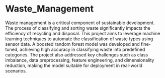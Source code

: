# Waste_Management
Waste management is a critical component of sustainable development. The process of classifying 
and sorting waste significantly impacts the efficiency of recycling and disposal. This project aims to 
leverage machine learning techniques to automate the classification of waste types using sensor 
data. A boosted random forest model was developed and fine-tuned, achieving high accuracy in 
classifying waste into predefined categories. The project also addressed key challenges such as class 
imbalance, data preprocessing, feature engineering, and dimensionality reduction, making the model 
suitable for deployment in real-world scenarios.
